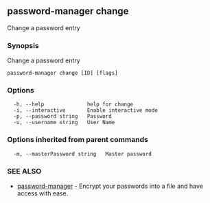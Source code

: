 ## password-manager change

Change a password entry

### Synopsis

Change a password entry

```
password-manager change [ID] [flags]
```

### Options

```
  -h, --help              help for change
  -i, --interactive       Enable interactive mode
  -p, --password string   Password
  -u, --username string   User Name
```

### Options inherited from parent commands

```
  -m, --masterPassword string   Master password
```

### SEE ALSO

* [password-manager](password-manager.md)	 - Encrypt your passwords into a file and have access with ease.

